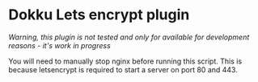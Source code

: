 # Dokku Lets encrypt plugin
*Warning, this plugin is not tested and only for available for development reasons - it's work in progress*

You will need to manually stop nginx before running this script. This is because letsencrypt is required to start a server on port 80 and 443.
